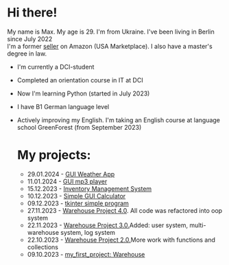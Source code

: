 # Hi there!

My name is Max. My age is 29. I'm from Ukraine. I've been living in Berlin since July 2022  
I'm a former [seller](https://www.amazon.com/sp?ie=UTF8&seller=A1BBA58K2MDADI&isAmazonFulfilled=0&asin=B077RT9KMV&ref_=olp_merch_name_7) on Amazon (USA Marketplace). I also have a master's degree in law.

* I'm currently a DCI-student  
* Completed an orientation course in IT at DCI  
* Now I'm learning Python (started in July 2023)  
* I have B1 German language level  
* Actively improving my English. I'm taking an English course at language school GreenForest (from September 2023)  
 



  # My projects:
  - 29.01.2024 - [GUI Weather App](https://github.com/mkskh/GUI_Weather_App/) 
  - 11.01.2024 - [GUI mp3 player](https://github.com/mkskh/GUI-mp3-player) 
  - 15.12.2023 - [Inventory Management System](https://github.com/mkskh/inventory-management-system)
  - 10.12.2023 - [Simple GUI Calculator](https://github.com/mkskh/Simple-GUI-Calculator)
  - 09.12.2023 - [tkinter simple program](https://github.com/mkskh/tkinter)
  - 27.11.2023 - [Warehouse Project 4.0](https://github.com/mkskh/Warehouse_4.0). All code was refactored into oop system
  - 22.11.2023 - [Warehouse Project 3.0.](https://github.com/mkskh/warehouse_project_3.0)Added: user system, multi-warehouse system, log system
  - 22.10.2023 - [Warehouse Project 2.0.](https://github.com/mkskh/updated_project_warehouse)More work with functions and collections
  - 09.10.2023 - [my_first_project: Warehouse](https://github.com/mkskh/my_first_project)

